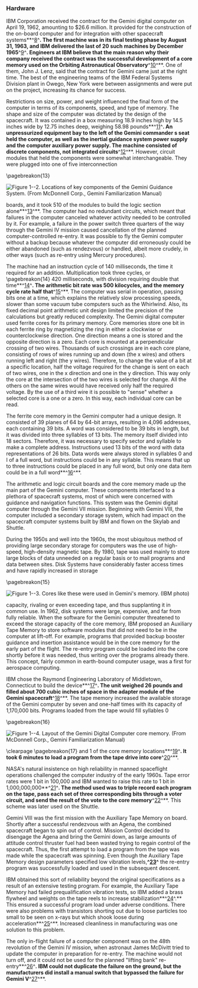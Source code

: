 ### Hardware

IBM Corporation received the contract for the Gemini digital
computer on April 19, 1962, amounting to \$26.6 million. It provided for
the construction of the on-board computer and for integration with other
spacecraft systems**^[8](Source1.html)^**. The first machine was in its
final testing phase by August 31, 1963, and IBM delivered the last of 20
such machines by December 1965**^[9](Source1.html)^**. Engineers at IBM
believe that the main reason why their company received the contract was
the successful development of a core memory used on the Orbiting
Astronautical Observatory**^[10](Source1.html)^**. One of them, John J.
Lenz, said that the contract for Gemini came just at the right time. The
best of the engineering teams of the IBM Federal Systems Division plant
in Owego, New York were between assignments and were put on the project,
increasing its chance for success.

Restrictions on size, power, and weight influenced the final form of the
computer in terms of its components, speed, and type of memory. The
shape and size of the computer was dictated by the design of the
spacecraft. It was contained in a box measuring 18.9 inches high by 14.5
inches wide by 12.75 inches deep, weighing 58.98
pounds**^[11](Source1.html)^**. An unpressurized equipment bay to the
left of the Gemini commander s seat held the computer, as well as the
inertial guidance system power supply and the computer auxiliary power
supply. The machine consisted of discrete components, not integrated
circuits**^[12](Source1.html)^**. However, circuit modules that held the
components were somewhat interchangeable. They were plugged into one of
five interconnection

\pagebreakon{13}

![**Figure 1--2**. Locations of key components of the Gemini Guidance System.
(From McDonnell Corp., *Gemini Familiarization Manual*)](images/p13.jpg)

boards, and it took 510 of the modules to build the logic section
alone**^[13](Source1.html)^**. The computer had no redundant circuits,
which meant that failures in the computer canceled whatever activity
needed to be controlled by it. For example, a failure in the power
switch three quarters of the way through the Gemini IV mission caused
cancellation of the planned computer-controlled re-entry. It was
possible to fly the Gemini computer without a backup because whatever
the computer did erroneously could be either abandoned (such as
rendezvous) or handled, albeit more crudely, in other ways (such as
re-entry using Mercury procedures).

The machine had an instruction cycle of 140 milliseconds, the time it
required for an addition. Multiplication took three cycles, or
\pagebreakon{14} 420 milliseconds, with division requiring double that
time**^[14](Source1.html)^**. The arithmetic bit rate was 500
kilocycles, and the memory cycle rate half that**^[15](Source1.html)^**.
The computer was serial in operation, passing bits one at a time, which
explains the relatively slow processing speeds, slower than some vacuum
tube computers such as the Whirlwind. Also, its fixed decimal point
arithmetic unit design limited the precision of the calculations but
greatly reduced complexity. The Gemini digital computer used ferrite
cores for its primary memory. Core memories store one bit in each
ferrite ring by magnetizing the ring in either a clockwise or
counterclockwise direction. One direction means a one is stored and the
opposite direction is a zero. Each core is mounted at a perpendicular
crossing of two wires. Thousands of such crossings are in each core
plane, consisting of rows of wires running up and down (the x wires) and
others running left and right (the y wires). Therefore, to change the
value of a bit at a specific location, half the voltage required for the
change is sent on each of two wires, one in the x direction and one in
the y direction. This way only the core at the intersection of the two
wires is selected for change. All the others on the same wires would
have received only half the required voltage. By the use of a third wire
it is possible to "sense" whether a selected core is a one or a zero. In
this way, each individual core can be read.

The ferrite core memory in the Gemini computer had a unique design. It
consisted of 39 planes of 64 by 64-bit arrays, resulting in 4,096
addresses, each containing 39 bits. A word was considered to be 39 bits
in length, but it was divided into three syllables of 13 bits. The
memory itself divided into 18 sectors. Therefore, it was necessary to
specify sector and syllable to make a complete address. Instructions
used 13 bits of the word with data representations of 26 bits. Data
words were always stored in syllables 0 and I of a full word, but
instructions could be in any syllable. This means that up to three
instructions could be placed in any full word, but only one data item
could be in a full word**^[16](Source1.html)^**.

The arithmetic and logic circuit boards and the core memory made up the
main part of the Gemini computer. These components interfaced to a
plethora of spacecraft systems, most of which were concerned with
guidance and navigation functions. This system was the Gemini digital
computer through the Gemini VII mission. Beginning with Gemini VIII, the
computer included a secondary storage system, which had impact on the
spacecraft computer systems built by IBM and flown on the Skylab and
Shuttle.

During the 1950s and well into the 1960s, the most ubiquitous method of
providing large secondary storage for computers was the use of
high-speed, high-density magnetic tape. By 1980, tape was used mainly to
store large blocks of data unneeded on a regular basis or to mail
programs and data between sites. Disk Systems have considerably faster
access times and have rapidly increased in storage

\pagebreakon{15}

![**Figure 1--3**. Cores like these were used in Gemini's memory. (IBM
photo)](images/p15.jpg)

capacity, rivaling or even exceeding tape, and thus supplanting it
in common use. In 1962, disk systems were large, expensive, and far from
fully reliable. When the software for the Gemini computer threatened to
exceed the storage capacity of the core memory, IBM proposed an
Auxiliary Tape Memory to store software modules that did not need to be
in the computer at lift-off. For example, programs that provided backup
booster guidance and insertion assistance would be in the core memory
for the early part of the flight. The re-entry program could be loaded
into the core shortly before it was needed, thus writing over the
programs already there. This concept, fairly common in earth-bound
computer usage, was a first for aerospace computing.

IBM chose the Raymond Engineering Laboratory of Middletown, Connecticut
to build the device**^[17](Source1.html)^**. The unit weighed 26 pounds
and filled about 700 cubic inches of space in the adapter module of the
Gemini spacecraft**^[18](Source1.html)^**. The tape memory increased the
available storage of the Gemini computer by seven and one-half times
with its capacity of 1,170,000 bits. Programs loaded from the tape
would fill syllables 0

\pagebreakon{16}

![**Figure 1--4**. Layout of the Gemini Digital Computer core memory. (From
McDonnell Corp., *Gemini Familiarization Manual*)](images/p16.jpg)

\clearpage
\pagebreakon{17} and 1 of the core memory locations**^[19](Source1.html)^**.
It took 6 minutes to load a program from the tape drive into
core**^[20](Source1.html)^**.

NASA's natural insistence on high reliability in manned spaceflight
operations challenged the computer industry of the early 1960s. Tape
error rates were 1 bit in 100,000 and IBM wanted to raise this rate to 1
bit in 1,000,000,000**^[21](Source1.html)^**. The method used was to
triple record each program on the tape, pass each set of three
corresponding bits through a voter circuit, and send the result of the
vote to the core memory**^[22](Source1.html)^**. This scheme was later
used on the Shuttle.

Gemini VIII was the first mission with the Auxiliary Tape Memory on
board. Shortly after a successful rendezvous with an Agena, the combined
spacecraft began to spin out of control. Mission Control decided to
disengage the Agena and bring the Gemini down, as large amounts of
attitude control thruster fuel had been wasted trying to regain control
of the spacecraft. Thus, the first attempt to load a program from the
tape was made while the spacecraft was spinning. Even though the
Auxiliary Tape Memory design parameters specified low vibration
levels,**^[23](Source1.html)^** the re-entry program was successfully
loaded and used in the subsequent descent.

IBM obtained this sort of reliability beyond the original specifications
as a result of an extensive testing program. For example, the Auxiliary
Tape Memory had failed prequalification vibration tests, so IBM added a
brass flywheel and weights on the tape reels to increase
stabilization**^[24](Source1.html)^.** This ensured a successful program
load under adverse conditions. There were also problems with transistors
shorting out due to loose particles too small to be seen on x-rays but
which shook loose during acceleration**^[25](Source1.html)^**. Increased
cleanliness in manufacturing was one solution to this problem.

The only in-flight failure of a computer component was on the 48th
revolution of the Gemini IV mission, when astronaut James McDivitt tried
to update the computer in preparation for re-entry. The machine would
not turn off, and it could not be used for the planned "lifting bank"
re-entry**^[26](Source1.html)^**. IBM could not duplicate the failure on
the ground, but the manufacturers did install a manual switch that
bypassed the failure for Gemini V**^[27](Source1.html)^**.
